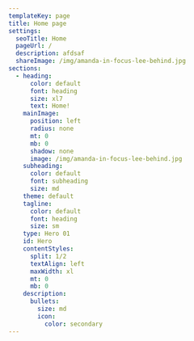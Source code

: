 ```yaml
---
templateKey: page
title: Home page
settings:
  seoTitle: Home
  pageUrl: /
  description: afdsaf
  shareImage: /img/amanda-in-focus-lee-behind.jpg
sections:
  - heading:
      color: default
      font: heading
      size: xl7
      text: Home!
    mainImage:
      position: left
      radius: none
      mt: 0
      mb: 0
      shadow: none
      image: /img/amanda-in-focus-lee-behind.jpg
    subheading:
      color: default
      font: subheading
      size: md
    theme: default
    tagline:
      color: default
      font: heading
      size: sm
    type: Hero 01
    id: Hero
    contentStyles:
      split: 1/2
      textAlign: left
      maxWidth: xl
      mt: 0
      mb: 0
    description:
      bullets:
        size: md
        icon:
          color: secondary
---
```

